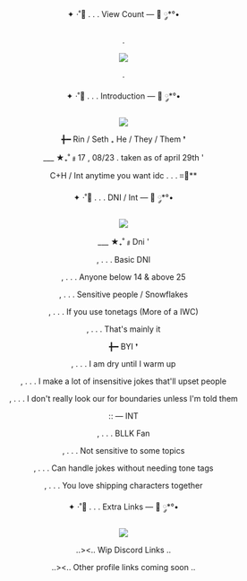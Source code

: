  <div align="center"> 

✦ ·˚📍   .   .   .  View Count  —   🔖 ༘*°•

.

 ![](https://komarev.com/ghpvc/?username=rinball&label=Halfbaked+NPCs&color=343540)

.

✦ ·˚📍   .   .   .  Introduction  —   🔖 ༘*°•

![](https://i.pinimg.com/736x/ac/fc/a8/acfca879646f18f3a0f19c54bc8e2c90.jpg)


╋━ Rin / Seth ₊ He / They / Them ❜

___ ★₊˚﹟17 , 08/23 . taken as of april 29th '

C+H / Int anytime you want idc . . .  ⌗🍙**


✦ ·˚📍   .   .   .  DNI / Int  —   🔖 ༘*°•

![](https://i.pinimg.com/736x/4c/ed/85/4ced853a28d5bd7a9a2c4c0cf6c3bc52.jpg)

___ ★₊˚﹟Dni  '

,     . . . Basic DNI
     
,     . . . Anyone below 14 & above 25

,     . . . Sensitive people / Snowflakes

,     . . . If you use tonetags (More of a IWC)

,     . . . That's mainly it



╋━ BYI ❜

,     . . . I am dry until I warm up

,     . . . I make a lot of insensitive jokes that'll upset people

,     . . . I don't really look our for boundaries unless I'm told them


::  —  INT

,     . . . BLLK Fan

,     . . . Not sensitive to some topics

,     . . . Can handle jokes without needing tone tags

,     . . . You love shipping characters together


✦ ·˚📍   .   .   .  Extra Links  —   🔖 ༘*°•

![](https://i.pinimg.com/736x/df/7e/3b/df7e3b299c4fbfa32fb5f5de80058dbd.jpg)

..><.. Wip Discord Links ..

..><.. Other profile links coming soon ..
